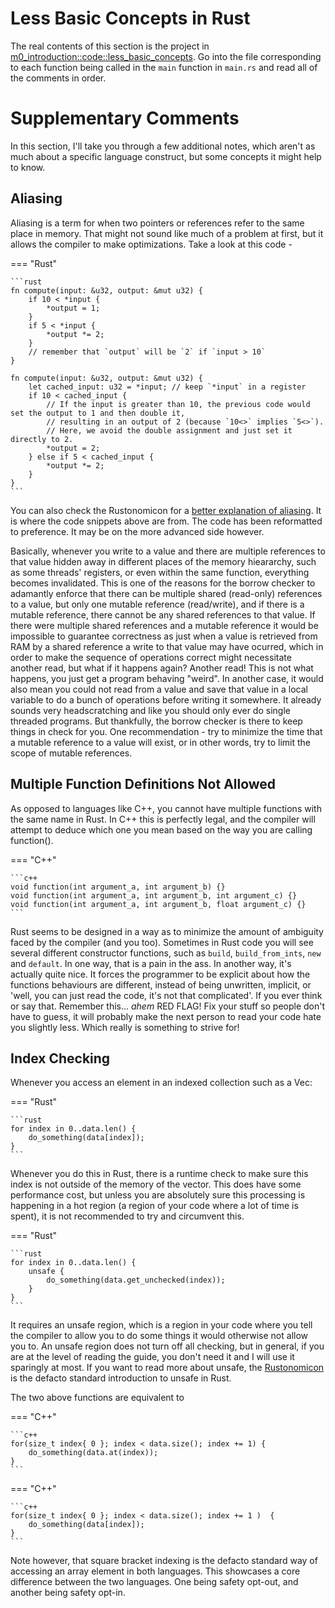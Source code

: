 # Less Basic Concepts in Rust
The real contents of this section is the project in [m0_introduction::code::less_basic_concepts][0].
Go into the file corresponding to each function being called in the ```main``` function in ```main.rs```
and read all of the comments in order.

# Supplementary Comments
In this section, I'll take you through a few additional notes, which aren't as much about a
specific language construct, but some concepts it might help to know.

## Aliasing
Aliasing is a term for when two pointers or references refer to the same place in memory.
That might not sound like much of a problem at first, but it allows the compiler to make optimizations.
Take a look at this code -

=== "Rust"

    ```rust
    fn compute(input: &u32, output: &mut u32) {
        if 10 < *input {
            *output = 1;
        }
        if 5 < *input {
            *output *= 2;
        }
        // remember that `output` will be `2` if `input > 10`
    }

    fn compute(input: &u32, output: &mut u32) {
        let cached_input: u32 = *input; // keep `*input` in a register
        if 10 < cached_input {
            // If the input is greater than 10, the previous code would set the output to 1 and then double it,
            // resulting in an output of 2 (because `10<>` implies `5<>`).
            // Here, we avoid the double assignment and just set it directly to 2.
            *output = 2;
        } else if 5 < cached_input {
            *output *= 2;
        }
    }
    ```

You can also check the Rustonomicon for a [better explanation of aliasing][1].
It is where the code snippets above are from. The code has been reformatted to preference.
It may be on the more advanced side however.

Basically, whenever you write to a value and there are multiple references to that value hidden away
in different places of the memory hieararchy, such as some threads' registers, or even within the same
function, everything becomes invalidated. This is one of the reasons for the borrow checker to
adamantly enforce that there can be multiple shared (read-only) references to a value,
but only one mutable reference (read/write), and if there is a mutable reference, there cannot
be any shared references to that value. If there were multiple shared references and a mutable reference
it would be impossible to guarantee correctness as just when a value is retrieved from RAM by a shared reference
a write to that value may have ocurred, which in order to make the sequence of operations correct might
necessitate another read, but what if it happens again? Another read! This is not what happens, you
just get a program behaving "weird". In another case, it would also mean you could not read from a value
and save that value in a local variable to do a bunch of operations before writing it somewhere. It already
sounds very headscratching and like you should only ever do single threaded programs. But thankfully,
the borrow checker is there to keep things in check for you. One recommendation - try
to minimize the time that a mutable reference to a value will exist, or in other words, try to
limit the scope of mutable references.

## Multiple Function Definitions Not Allowed
As opposed to languages like C++, you cannot have multiple functions with the same name in Rust.
In C++ this is perfectly legal, and the compiler will attempt to deduce which one you mean based
on the way you are calling function().

=== "C++"

    ```c++
    void function(int argument_a, int argument_b) {}
    void function(int argument_a, int argument_b, int argument_c) {}
    void function(int argument_a, int argument_b, float argument_c) {}
    ```

Rust seems to be designed in a way as to minimize the amount of ambiguity faced by the compiler (and you too).
Sometimes in Rust code you will see several different constructor functions, such as ```build```,
```build_from_ints```, ```new``` and ```default```. In one way, that is a pain in the ass.
In another way, it's actually quite nice. It forces the programmer to be explicit about how the functions
behaviours are different, instead of being unwritten, implicit, or 'well, you can just read the
code, it's not that complicated'. If you ever think or say that. Remember this... *ahem* RED FLAG!
Fix your stuff so people don't have to guess, it will probably make the next person to read your
code hate you slightly less. Which really is something to strive for!

## Index Checking
Whenever you access an element in an indexed collection such as a Vec:

=== "Rust"

    ```rust
    for index in 0..data.len() {
        do_something(data[index]);
    }
    ```

Whenever you do this in Rust, there is a runtime check to make sure this index is not outside of the
memory of the vector. This does have some performance cost, but unless you are absolutely sure this processing
is happening in a hot region (a region of your code where a lot of time is spent), it is not recommended to try
and circumvent this.

=== "Rust"

    ```rust
    for index in 0..data.len() {
        unsafe {
            do_something(data.get_unchecked(index));
        }
    }
    ```

It requires an unsafe region, which is a region in your code where you tell the compiler
to allow you to do some things it would otherwise not allow you to. An unsafe region does not
turn off all checking, but in general, if you are at the level of reading the guide, you don't
need it and I will use it sparingly at most. If you want to read more about unsafe,
the [Rustonomicon][2] is the defacto standard introduction to unsafe in Rust.

The two above functions are equivalent to

=== "C++"

    ```c++
    for(size_t index{ 0 }; index < data.size(); index += 1) {
        do_something(data.at(index));
    }
    ```

=== "C++"

    ```c++
    for(size_t index{ 0 }; index < data.size(); index += 1 )  {
        do_something(data[index]);
    }
    ```

Note however, that square bracket indexing is the defacto standard way of accessing an array element in both
languages. This showcases a core difference between the two languages. One being safety opt-out, and
another being safety opt-in.

[0]: https://github.com/absorensen/the-guide/tree/main/m0_introduction/code/less_basic_concepts
[1]: https://doc.rust-lang.org/nomicon/aliasing.html
[2]: https://doc.rust-lang.org/nomicon/intro.html

